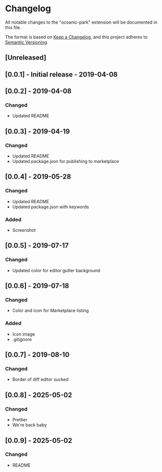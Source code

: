 # Changelog

All notable changes to the "oceanic-park" extension will be documented in this file.

The format is based on [Keep a Changelog](https://keepachangelog.com/en/1.0.0/),
and this project adheres to [Semantic Versioning](https://semver.org/spec/v2.0.0.html).

## [Unreleased]

## [0.0.1] - Initial release - 2019-04-08

## [0.0.2] - 2019-04-08

### Changed

- Updated README

## [0.0.3] - 2019-04-19

### Changed

- Updated README
- Updated package.json for publishing to marketplace

## [0.0.4] - 2019-05-28

### Changed

- Updated README
- Updated package.json with keywords

### Added

- Screenshot

## [0.0.5] - 2019-07-17

### Changed

- Updated color for editor gutter background

## [0.0.6] - 2019-07-18

### Changed

- Color and icon for Marketplace listing

### Added

- Icon image
- .gitignore

## [0.0.7] - 2019-08-10

### Changed

- Border of diff editor sucked

## [0.0.8] - 2025-05-02

### Changed

- Prettier
- We're back baby

## [0.0.9] - 2025-05-02

### Changed

- README
